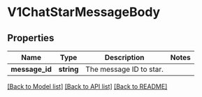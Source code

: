 # V1ChatStarMessageBody

## Properties
Name | Type | Description | Notes
------------ | ------------- | ------------- | -------------
**message_id** | **string** | The message ID to star. | 

[[Back to Model list]](../../README.md#documentation-for-models) [[Back to API list]](../../README.md#documentation-for-api-endpoints) [[Back to README]](../../README.md)

